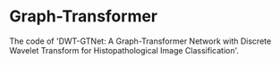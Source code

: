 # Graph-Transformer
The code of 'DWT-GTNet: A Graph-Transformer Network with Discrete Wavelet Transform for Histopathological Image Classification'.
